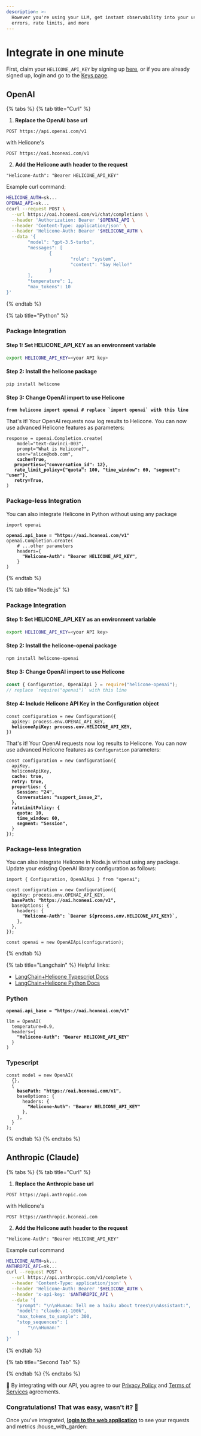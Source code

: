 ```yaml
---
description: >-
  However you're using your LLM, get instant observability into your usage,
  errors, rate limits, and more
---
```


# Integrate in one minute

First, claim your `HELICONE_API_KEY` by signing up [here](https://www.helicone.ai/), or if you are already signed up, login and go to the [Keys page](https://www.helicone.ai/keys).&#x20;

## OpenAI

{% tabs %}
{% tab title="Curl" %}
1. **Replace the OpenAI base url**

```url
POST https://api.openai.com/v1
```

with Helicone's

```
POST https://oai.hconeai.com/v1
```

2. **Add the Helicone auth header to the request**

```
"Helicone-Auth": "Bearer HELICONE_API_KEY"
```

Example curl command:

```bash
HELICONE_AUTH=sk...
OPENAI_API=sk...
ccurl --request POST \
  --url https://oai.hconeai.com/v1/chat/completions \
  --header 'Authorization: Bearer '$OPENAI_API \
  --header 'Content-Type: application/json' \
  --header 'Helicone-Auth: Bearer '$HELICONE_AUTH \
  --data '{
        "model": "gpt-3.5-turbo",
        "messages": [
                {
                        "role": "system",
                        "content": "Say Hello!"
                }
        ],
        "temperature": 1,
        "max_tokens": 10
}'
```
{% endtab %}

{% tab title="Python" %}
### Package Integration

#### Step 1: Set HELICONE\_API\_KEY as an environment variable

```bash
export HELICONE_API_KEY=<your API key>
```

#### Step 2: Install the helicone package

```
pip install helicone
```

#### Step 3: Change OpenAI import to use Helicone&#x20;

<pre class="language-python"><code class="lang-python"><strong>from helicone import openai # replace `import openai` with this line
</strong></code></pre>

That's it! Your OpenAI requests now log results to Helicone. You can now use advanced Helicone features as parameters:

<pre class="language-python"><code class="lang-python">response = openai.Completion.create(
	model="text-davinci-003",
	prompt="What is Helicone?",
	user="alice@bob.com",
<strong>	cache=True,
</strong><strong>	properties={"conversation_id": 12},
</strong><strong>	rate_limit_policy={"quota": 100, "time_window": 60, "segment": "user"},
</strong><strong>	retry=True,
</strong>)
</code></pre>

### Package-less Integration

You can also integrate Helicone in Python without using any package

<pre class="language-python"><code class="lang-python">import openai

<strong>openai.api_base = "https://oai.hconeai.com/v1"
</strong>openai.Completion.create(
    # ...other parameters
    headers={
<strong>      "Helicone-Auth": "Bearer HELICONE_API_KEY",
</strong>    }
)
</code></pre>
{% endtab %}

{% tab title="Node.js" %}
### Package Integration

#### Step 1: Set HELICONE\_API\_KEY as an environment variable

```bash
export HELICONE_API_KEY=<your API key>
```

#### Step 2: Install the helicone-openai package

```bash
npm install helicone-openai
```

#### Step 3: Change OpenAI import to use Helicone&#x20;

```typescript
const { Configuration, OpenAIApi } = require("helicone-openai"); 
// replace `require("openai")` with this line
```

#### Step 4: Include Helicone API Key in the Configuration object

<pre class="language-typescript"><code class="lang-typescript">const configuration = new Configuration({
  apiKey: process.env.OPENAI_API_KEY,
<strong>  heliconeApiKey: process.env.HELICONE_API_KEY,
</strong>})
</code></pre>

That's it! Your OpenAI requests now log results to Helicone. You can now use advanced Helicone features as `Configuration` parameters:

<pre class="language-typescript"><code class="lang-typescript">const configuration = new Configuration({
  apiKey,
  heliconeApiKey,
<strong>  cache: true,
</strong><strong>  retry: true,
</strong><strong>  properties: {
</strong><strong>    Session: "24",
</strong><strong>    Conversation: "support_issue_2",
</strong><strong>  },
</strong><strong>  rateLimitPolicy: { 
</strong><strong>    quota: 10, 
</strong><strong>    time_window: 60,
</strong><strong>    segment: "Session",
</strong>  }
});
</code></pre>

### Package-less Integration

You can also integrate Helicone in Node.js without using any package. Update your existing OpenAI library configuration as follows:

<pre class="language-typescript"><code class="lang-typescript">import { Configuration, OpenAIApi } from "openai";

const configuration = new Configuration({
  apiKey: process.env.OPENAI_API_KEY,
<strong>  basePath: "https://oai.hconeai.com/v1",
</strong>  baseOptions: {
    headers: {
<strong>      "Helicone-Auth": `Bearer ${process.env.HELICONE_API_KEY}`,
</strong>    },
  },
});

const openai = new OpenAIApi(configuration);
</code></pre>
{% endtab %}

{% tab title="Langchain" %}
Helpful links:

* [LangChain+Helicone Typescript Docs](https://hwchase17.github.io/langchainjs/docs/ecosystem/helicone/)
* [LangChain+Helicone Python Docs](https://langchain.readthedocs.io/en/latest/ecosystem/helicone.html)

### Python

<pre class="language-python"><code class="lang-python"><strong>openai.api_base = "https://oai.hconeai.com/v1"
</strong>
llm = OpenAI(
  temperature=0.9,
  headers={
<strong>    "Helicone-Auth": "Bearer HELICONE_API_KEY"
</strong>  }
)
</code></pre>

### Typescript

<pre class="language-typescript"><code class="lang-typescript">const model = new OpenAI(
  {},
  {
<strong>    basePath: "https://oai.hconeai.com/v1",
</strong>    baseOptions: {
      headers: {
<strong>        "Helicone-Auth": "Bearer HELICONE_API_KEY"
</strong>      },
    },
  }
);
</code></pre>
{% endtab %}
{% endtabs %}

## Anthropic (Claude)

{% tabs %}
{% tab title="Curl" %}
1. **Replace the Anthropic base url**

```url
POST https://api.anthropic.com
```

with Helicone's

```
POST https://anthropic.hconeai.com
```

2. **Add the Helicone auth header to the request**

```
"Helicone-Auth": "Bearer HELICONE_API_KEY"
```

Example curl command

```bash
HELICONE_AUTH=sk...
ANTHROPIC_API=sk...
curl --request POST \
  --url https://api.anthropic.com/v1/complete \
  --header 'Content-Type: application/json' \
  --header 'Helicone-Auth: Bearer '$HELICONE_AUTH \
  --header 'x-api-key: '$ANTHROPIC_API \
  --data '{
	"prompt": "\n\nHuman: Tell me a haiku about trees\n\nAssistant:",
	"model": "claude-v1-100k",
	"max_tokens_to_sample": 300,
	"stop_sequences": [
		"\n\nHuman:"
	]
}'
```
{% endtab %}

{% tab title="Second Tab" %}

{% endtab %}
{% endtabs %}

📝 By integrating with our API, you agree to our [Privacy Policy](https://www.helicone.ai/privacy) and [Terms of Services](https://www.helicone.ai/terms) agreements.

### Congratulations! That was easy, wasn't it? 🙌

Once you've integrated, [**login to the web application**](https://www.helicone.ai/onboarding?step=2) to see your requests and metrics :house\_with\_garden:&#x20;



